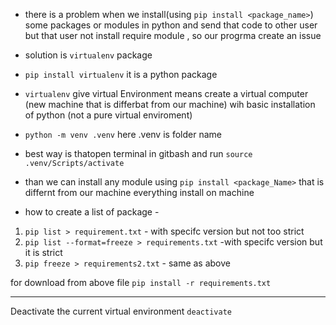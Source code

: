 - there is a problem when we install(using `pip install <package_name>`) some packages or modules in python and send that code to other user but that user not install require module , so our progrma create an issue 
- solution is `virtualenv` package

- `pip install virtualenv` it is a python package 

- `virtualenv` give virtual Environment means create a virtual computer (new machine that is differbat from our machine) wih basic installation of python (not a pure virtual enviroment)

- `python -m venv .venv` here .venv is folder name
- best way is thatopen terminal in gitbash and run `source .venv/Scripts/activate` 
- than we can install any module using `pip install <package_Name>` that is differnt from our machine everything install on machine
- how to create a list of package -
1.  `pip list > requirement.txt` -  with specifc version but not too strict 
2. `pip list --format=freeze > requirements.txt` -with specifc version but it is strict 
3. `pip freeze > requirements2.txt` - same as above 

for download from above file 
`pip install -r requirements.txt`


-----------
Deactivate the current virtual environment
`deactivate`
